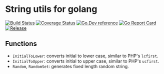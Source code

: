 # String utils for golang
[![Build Status](https://travis-ci.org/clevergo/strutil.svg?branch=master)](https://travis-ci.org/clevergo/strutil)
[![Coverage Status](https://coveralls.io/repos/github/clevergo/strutil/badge.svg?branch=master)](https://coveralls.io/github/clevergo/strutil?branch=master)
[![Go.Dev reference](https://img.shields.io/badge/go.dev-reference-blue?logo=go&logoColor=white)](https://pkg.go.dev/clevergo.tech/strutil?tab=doc)
[![Go Report Card](https://goreportcard.com/badge/github.com/clevergo/strutil)](https://goreportcard.com/report/github.com/clevergo/strutil)
[![Release](https://img.shields.io/github/release/clevergo/strutil.svg?style=flat-square)](https://github.com/clevergo/strutil/releases)

## Functions

- `InitialToLower`: converts initial to lower case, similar to PHP's `lcfirst`.
- `InitialToUpper`: converts initial to upper case,  similar to PHP's `ucfirst`.
- `Random`, `RandomSet`: generates fixed length random string.
